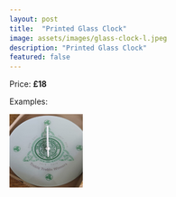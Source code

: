 ```yaml
---
layout: post
title:  "Printed Glass Clock"
image: assets/images/glass-clock-l.jpeg
description: "Printed Glass Clock"
featured: false
---
```


Price: <b>£18</b>

Examples:

<a data-fancybox="gallery1" href="/assets/images/glass-clock-l.jpeg"><img src="/assets/images/glass-clock-l.jpeg" width="130" height="130"></a>